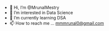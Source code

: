 - 👋 Hi, I’m @MrunalMestry
- 👀 I’m interested in Data Science
- 🌱 I’m currently learning DSA
- 📫 How to reach me ... mmmrunal0@gmail.com

<!---
MrunalMestry/MrunalMestry is a ✨ special ✨ repository because its `README.md` (this file) appears on your GitHub profile.
You can click the Preview link to take a look at your changes.
--->

